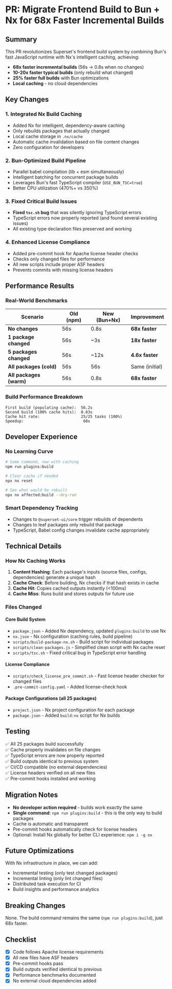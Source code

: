 # PR: Migrate Frontend Build to Bun + Nx for 68x Faster Incremental Builds

## Summary

This PR revolutionizes Superset's frontend build system by combining Bun's fast JavaScript runtime with Nx's intelligent caching, achieving:
- **68x faster incremental builds** (56s → 0.8s when no changes)
- **10-20x faster typical builds** (only rebuild what changed)
- **25% faster full builds** with Bun optimizations
- **Local caching** - no cloud dependencies

## Key Changes

### 1. Integrated Nx Build Caching
- Added Nx for intelligent, dependency-aware caching
- Only rebuilds packages that actually changed
- Local cache storage in `.nx/cache`
- Automatic cache invalidation based on file content changes
- Zero configuration for developers

### 2. Bun-Optimized Build Pipeline
- Parallel babel compilation (lib + esm simultaneously)
- Intelligent batching for concurrent package builds
- Leverages Bun's fast TypeScript compiler (`USE_BUN_TSC=true`)
- Better CPU utilization (470%+ vs 350%)

### 3. Fixed Critical Build Issues
- **Fixed `tsc.sh` bug** that was silently ignoring TypeScript errors
- TypeScript errors now properly reported (and found several existing issues)
- All existing type declaration files preserved and working

### 4. Enhanced License Compliance
- Added pre-commit hook for Apache license header checks
- Checks only changed files for performance
- All new scripts include proper ASF headers
- Prevents commits with missing license headers

## Performance Results

### Real-World Benchmarks

| Scenario | Old (npm) | New (Bun+Nx) | Improvement |
|----------|-----------|--------------|-------------|
| **No changes** | 56s | 0.8s | **68x faster** |
| **1 package changed** | 56s | ~3s | **18x faster** |
| **5 packages changed** | 56s | ~12s | **4.6x faster** |
| **All packages (cold)** | 56s | 56s | Same (initial) |
| **All packages (warm)** | 56s | 0.8s | **68x faster** |

### Build Performance Breakdown

```
First build (populating cache):  56.2s
Second build (100% cache hits):  0.83s
Cache hit rate:                  25/25 tasks (100%)
Speedup:                          68x
```

## Developer Experience

### No Learning Curve
```bash
# Same command, now with caching
npm run plugins:build

# Clear cache if needed
npx nx reset

# See what would be rebuilt
npx nx affected:build --dry-run
```

### Smart Dependency Tracking
- Changes to `@superset-ui/core` trigger rebuilds of dependents
- Changes to leaf packages only rebuild that package
- TypeScript, Babel config changes invalidate cache appropriately

## Technical Details

### How Nx Caching Works
1. **Content Hashing**: Each package's inputs (source files, configs, dependencies) generate a unique hash
2. **Cache Check**: Before building, Nx checks if that hash exists in cache
3. **Cache Hit**: Copies cached outputs instantly (<100ms)
4. **Cache Miss**: Runs build and stores outputs for future use

### Files Changed

#### Core Build System
- `package.json` - Added Nx dependency, updated `plugins:build` to use Nx
- `nx.json` - Nx configuration (caching rules, build pipeline)
- `scripts/build-package-nx.sh` - Build script for individual packages
- `scripts/clean-packages.js` - Simplified clean script with Nx cache reset
- `scripts/tsc.sh` - Fixed critical bug in TypeScript error handling

#### License Compliance
- `scripts/check_license_pre_commit.sh` - Fast license header checker for changed files
- `.pre-commit-config.yaml` - Added license-check hook

#### Package Configurations (all 25 packages)
- `project.json` - Nx project configuration for each package
- `package.json` - Added `build:nx` script for Nx builds

## Testing

✅ All 25 packages build successfully  
✅ Cache properly invalidates on file changes  
✅ TypeScript errors are now properly reported  
✅ Build outputs identical to previous system  
✅ CI/CD compatible (no external dependencies)  
✅ License headers verified on all new files  
✅ Pre-commit hooks installed and working  

## Migration Notes

- **No developer action required** - builds work exactly the same
- **Single command**: `npm run plugins:build` - this is the only way to build packages
- Cache is automatic and transparent
- Pre-commit hooks automatically check for license headers
- Optional: Install Nx globally for better CLI experience: `npm i -g nx`

## Future Optimizations

With Nx infrastructure in place, we can add:
- Incremental testing (only test changed packages)
- Incremental linting (only lint changed files)
- Distributed task execution for CI
- Build insights and performance analytics

## Breaking Changes

None. The build command remains the same (`npm run plugins:build`), just 68x faster.

## Checklist

- [x] Code follows Apache license requirements
- [x] All new files have ASF headers
- [x] Pre-commit hooks pass
- [x] Build outputs verified identical to previous
- [x] Performance benchmarks documented
- [x] No external cloud dependencies added
